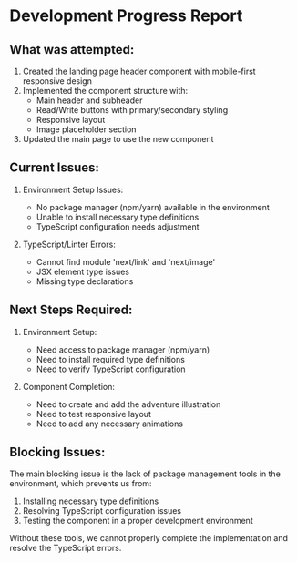 # Development Progress Report

## What was attempted:
1. Created the landing page header component with mobile-first responsive design
2. Implemented the component structure with:
   - Main header and subheader
   - Read/Write buttons with primary/secondary styling
   - Responsive layout
   - Image placeholder section
3. Updated the main page to use the new component

## Current Issues:
1. Environment Setup Issues:
   - No package manager (npm/yarn) available in the environment
   - Unable to install necessary type definitions
   - TypeScript configuration needs adjustment

2. TypeScript/Linter Errors:
   - Cannot find module 'next/link' and 'next/image'
   - JSX element type issues
   - Missing type declarations

## Next Steps Required:
1. Environment Setup:
   - Need access to package manager (npm/yarn)
   - Need to install required type definitions
   - Need to verify TypeScript configuration

2. Component Completion:
   - Need to create and add the adventure illustration
   - Need to test responsive layout
   - Need to add any necessary animations

## Blocking Issues:
The main blocking issue is the lack of package management tools in the environment, which prevents us from:
1. Installing necessary type definitions
2. Resolving TypeScript configuration issues
3. Testing the component in a proper development environment

Without these tools, we cannot properly complete the implementation and resolve the TypeScript errors. 